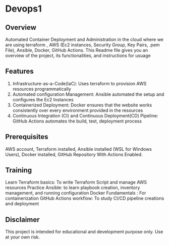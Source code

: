 # Devops1

## Overview
Automated Container Deployment and Administration in the cloud where we are using terraform , AWS (Ec2 instances, Security Group, Key Pairs, .pem File), Ansible, Docker, GitHub Actions. This Readme file gives you an overview of the project, its functionalities, and instructions for usuage

## Features
1) Infrastructure-as-a-Code(IaC): Uses terraform to provision AWS resources programmatically
2) Automated configuration Management: Ansible automated the setup and configures the Ec2 Instances
3) Containerized Deployment: Docker ensures that the website works consistently over every environment provided in the resources
4) Continuous Integration (CI) and Continuous Deployment(CD) Pipeline: GitHub 	Actions automates the build, test, deployment process

## Prerequisites
AWS account, 
Terraform installed,
Ansible installed (WSL for Windows Users),
Docker installed, 
GitHub Repository With Actions Enabled.

## Training
Learn Terraform basics: To write Terraform Script and manage AWS resources
Practice Ansible: to learn playbook creation, inventory management, and running configuration
Docker Fundamentals : For containerization
GitHub Actions workflow: To study CI/CD pipeline creations and deployment

## Disclaimer
This project is intended for educational and development purpose only. Use at your own risk.
